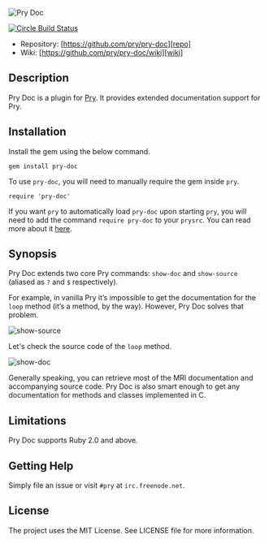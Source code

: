 ![Pry Doc][logo]

[![Circle Build Status](https://circleci.com/gh/pry/pry-doc.svg?style=shield)](https://circleci.com/gh/pry/pry-doc)

* Repository: [https://github.com/pry/pry-doc][repo]
* Wiki: [https://github.com/pry/pry-doc/wiki][wiki]

Description
-----------

Pry Doc is a plugin for [Pry][pry]. It provides extended documentation support
for Pry.

Installation
------------

Install the gem using the below command.

    gem install pry-doc

To use `pry-doc`, you will need to manually require the gem inside `pry`.

    require 'pry-doc'

If you want `pry` to automatically load `pry-doc` upon starting `pry`, you will need to add the command `require pry-doc` to your `prysrc`.
You can read more about it [here][pry-overview].

Synopsis
--------

Pry Doc extends two core Pry commands: `show-doc` and `show-source` (aliased as
`?` and `$` respectively).

For example, in vanilla Pry it’s impossible to get the documentation for the
`loop` method (it’s a method, by the way). However, Pry Doc solves that problem.

![show-source][show-doc]

Let's check the source code of the `loop` method.

![show-doc][show-source]

Generally speaking, you can retrieve most of the MRI documentation and
accompanying source code. Pry Doc is also smart enough to get any documentation
for methods and classes implemented in C.

Limitations
-----------

Pry Doc supports Ruby 2.0 and above.

Getting Help
------------

Simply file an issue or visit `#pry` at `irc.freenode.net`.

License
-------

The project uses the MIT License. See LICENSE file for more information.

[logo]: http://img-fotki.yandex.ru/get/6724/98991937.13/0_9faaa_26ec83af_orig "Pry Doc"
[pry]: https://github.com/pry/pry
[pry-overview]: https://github.com/pry/pry#overview
[show-source]: http://img-fotki.yandex.ru/get/9303/98991937.13/0_9faac_aa86e189_orig "show-source extended by Pry Doc"
[show-doc]: http://img-fotki.yandex.ru/get/9058/98991937.13/0_9faab_68d7a43a_orig "show-doc extended by Pry Doc"
[repo]: https://github.com/pry/pry-doc
[wiki]: https://github.com/pry/pry-doc/wiki
